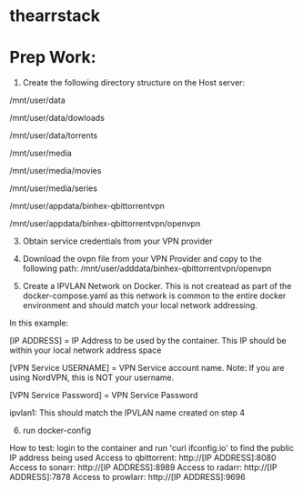# thearrstack
# Prep Work:

1. Create the following directory structure on the Host server:
   
/mnt/user/data

/mnt/user/data/dowloads

/mnt/user/data/torrents

/mnt/user/media

/mnt/user/media/movies

/mnt/user/media/series

/mnt/user/appdata/binhex-qbittorrentvpn

/mnt/user/appdata/binhex-qbittorrentvpn/openvpn

3. Obtain service credentials from your VPN provider
   
4. Download the ovpn file from your VPN Provider and copy to the following path:
/mnt/user/adddata/binhex-qbittorrentvpn/openvpn

5. Create a IPVLAN Network on Docker. This is not createad as part of the docker-compose.yaml as this network is common to the entire docker environment and should match your local network addressing.

In this example:

[IP ADDRESS] = IP Address to be used by the container. This IP should be within your local network address space

[VPN Service USERNAME] = VPN Service account name. Note: If you are using NordVPN, this is NOT your username.

[VPN Service Password] = VPN Service Password

ipvlan1: This should match the IPVLAN name created on step 4

6. run docker-config

How to test: login to the container and run 'curl ifconfig.io' to find the public IP address being used
Access to qbittorrent: http://[IP ADDRESS]:8080
Access to sonarr: http://[IP ADDRESS]:8989
Access to radarr: http://[IP ADDRESS]:7878
Access to prowlarr: http://[IP ADDRESS]:9696
